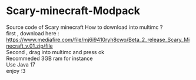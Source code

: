 # Scary-minecraft-Modpack
Source code of Scary minecraft
How to download into multimc ?                                             
first , download here : https://www.mediafire.com/file/mj6i9410ryh8cwo/Beta_2_release_Scary_Minecraft_v.01.zip/file                             
                                        Second , drag into multimc and press ok                         
Recommeded 3GB ram for instance                      
Use Java 17                         
enjoy :3 
